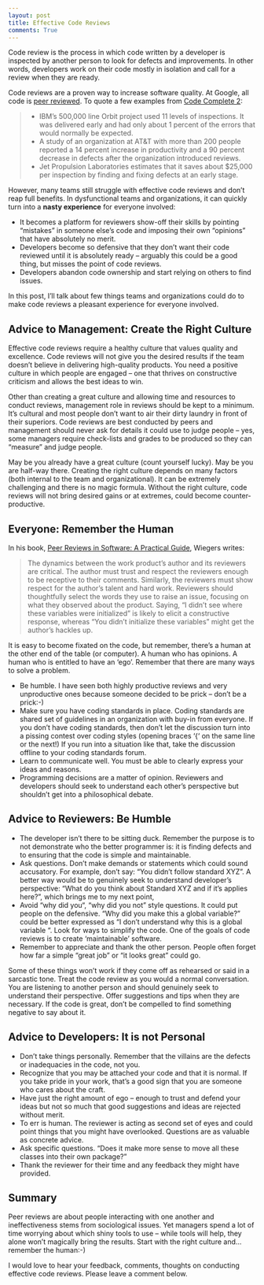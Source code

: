 ```yaml
---
layout: post
title: Effective Code Reviews
comments: True
---
```


Code review is the process in which code written by a developer is inspected by another person to look for defects and improvements. In other words, developers work on their code mostly in isolation and call for a review when they are ready.

Code reviews are a proven way to increase software quality. At Google, all code is [peer reviewed](http://goodmath.scientopia.org/2011/07/06/things-everyone-should-do-code-review/). To quote a few examples from [Code Complete 2](http://www.amazon.com/Code-Complete-Developer-Best-Practices-ebook/dp/B00JDMPOSY):

> * IBM’s 500,000 line Orbit project used 11 levels of inspections. It was delivered early and had only about 1 percent of the errors that would normally be expected.
> * A study of an organization at AT&T with more than 200 people reported a 14 percent increase in productivity and a 90 percent decrease in defects after the organization introduced reviews.
> * Jet Propulsion Laboratories estimates that it saves about $25,000 per inspection by finding and fixing defects at an early stage.

However, many teams still struggle with effective code reviews and don’t reap full benefits. In dysfunctional teams and organizations, it can quickly turn into a **nasty experience** for everyone involved:

* It becomes a platform for reviewers show-off their skills by pointing “mistakes” in someone else’s code and imposing their own “opinions” that have absolutely no merit.
* Developers become so defensive that they don’t want their code reviewed until it is absolutely ready – arguably  this could be a good thing, but misses the point of code reviews.
* Developers abandon code ownership and start relying on others to find issues.

In this post, I’ll talk about few things teams and organizations could do to make code reviews a pleasant experience for everyone involved.

## Advice to Management: Create the Right Culture

Effective code reviews require a healthy culture that values quality and excellence. Code reviews will not give you the desired results if the team doesn’t believe in delivering high-quality products. You need a positive culture in which people are engaged – one that thrives on constructive criticism and allows the best ideas to win.

Other than creating a great culture and allowing time and resources to conduct reviews, management role in reviews should be kept to a minimum. It’s cultural and most people don’t want to air their dirty laundry in front of their superiors. Code reviews are best conducted by peers and management should never ask for details it could use to judge people – yes, some managers require check-lists and grades to be produced so they can “measure” and judge people.

May be you already have a great culture (count yourself lucky). May be you are half-way there. Creating the right culture depends on many factors (both internal to the team and organizational). It can be extremely challenging and there is no magic formula. Without the right culture, code reviews will not bring desired gains or at extremes, could become counter-productive.

## Everyone: Remember the Human

In his book, [Peer Reviews in Software: A Practical Guide](http://www.amazon.com/Peer-Reviews-Software-Practical-Guide/dp/0201734850), Wiegers writes:

> The dynamics between the work product’s author and its reviewers are critical. The author must trust and respect the reviewers enough to be receptive to their comments. Similarly, the reviewers must show respect for the author’s talent and hard work. Reviewers should thoughtfully select the words they use to raise an issue, focusing on what they observed about the product. Saying, “I didn’t see where these variables were initialized” is likely to elicit a constructive response, whereas “You didn’t initialize these variables” might get the author’s hackles up.

It is easy to become fixated on the code, but remember, there’s a human at the other end of the table (or computer). A human who has opinions. A human who is entitled to have an ‘ego’. Remember that there are many ways to solve a problem.

* Be humble. I have seen both highly productive reviews and very unproductive ones because someone decided to be prick – don’t be a prick:-)
* Make sure you have coding standards in place. Coding standards are shared set of guidelines in an organization with buy-in from everyone. If you don’t have coding standards, then don’t let the discussion turn into a pissing contest over coding styles (opening braces ‘{‘ on the same line or the next!) If you run into a situation like that, take the discussion offline to your coding standards forum.
* Learn to communicate well. You must be able to clearly express your ideas and reasons.
* Programming decisions are a matter of opinion. Reviewers and developers should seek to understand each other’s perspective but shouldn’t get into a philosophical debate.

## Advice to Reviewers: Be Humble

* The developer isn’t there to be sitting duck. Remember the purpose is to not demonstrate who the better programmer is: it is finding defects and to ensuring that the code is simple and maintainable.
* Ask questions. Don’t make demands or statements which could sound accusatory. For example, don’t say: “You didn’t follow standard XYZ”. A better way would be to genuinely seek to understand developer’s perspective: “What do you think about Standard XYZ and if it’s applies here?”, which brings me to my next point,
* Avoid “why did you“, “why did you not” style questions. It could put people on the defensive. “Why did you make this a global variable?” could be better expressed as “I don’t understand why this is a global variable “.
Look for ways to simplify the code. One of the goals of code reviews is to create ‘maintainable’ software.
* Remember to appreciate and thank the other person. People often forget how far a simple “great job” or “it looks great” could go.

Some of these things won’t work if they come off as rehearsed or said in a sarcastic tone. Treat the code review as you would a normal conversation. You are listening to another person and should genuinely seek to understand their perspective. Offer suggestions and tips when they are necessary. If the code is great, don’t be compelled to find something negative to say about it.

## Advice to Developers: It is not Personal

* Don’t take things personally. Remember that the villains are the defects or inadequacies in the code, not you.
* Recognize that you may be attached your code and that it is normal. If you take pride in your work, that’s a good sign that you are someone who cares about the craft.
* Have just the right amount of ego – enough to trust and defend your ideas but not so much that good suggestions and ideas are rejected without merit.
* To err is human. The reviewer is acting as second set of eyes and could point things that you might have overlooked. Questions are as valuable as concrete advice.
* Ask specific questions. “Does it make more sense to move all these classes into their own package?”
* Thank the reviewer for their time and any feedback they might have provided.

## Summary

Peer reviews are about people interacting with one another and ineffectiveness stems from sociological issues. Yet managers spend a lot of time worrying about which shiny tools to use – while tools will help, they alone won’t magically bring the results. Start with the right culture and… remember the human:-)

<p class="message">
I would love to hear your feedback, comments, thoughts on conducting effective code reviews. Please leave a
comment below.  
</p>
